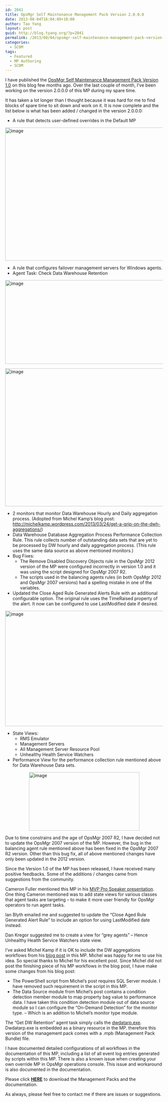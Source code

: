 ```yaml
---
id: 2041
title: OpsMgr Self Maintenance Management Pack Version 2.0.0.0
date: 2013-08-04T16:04:09+10:00
author: Tao Yang
layout: post
guid: http://blog.tyang.org/?p=2041
permalink: /2013/08/04/opsmgr-self-maintenance-management-pack-version-2-0-0-0/
categories:
  - SCOM
tags:
  - Featured
  - MP Authoring
  - SCOM
---
```

I have published the <a href="http://blog.tyang.org/2013/03/03/opsmgr-self-maintenance-management-pack/">OpsMgr Self Maintenance Management Pack Version 1.0</a> on this blog few months ago. Over the last couple of month, I’ve been working on the version 2.0.0.0 of this MP during my spare time.

It has taken a lot longer than I thought because it was hard for me to find blocks of spare time to sit down and work on it. It is now complete and the list below is what has been added / changed in the version 2.0.0.0:
<ul>
	<li>A rule that detects user-defined overrides in the Default MP</li>
</ul>
<a href="http://blog.tyang.org/wp-content/uploads/2013/08/image.png"><img style="background-image: none; float: none; padding-top: 0px; padding-left: 0px; margin-left: auto; display: block; padding-right: 0px; margin-right: auto; border: 0px;" title="image" alt="image" src="http://blog.tyang.org/wp-content/uploads/2013/08/image_thumb.png" width="580" height="426" border="0" /></a>
<ul>
	<li>A rule that configures failover management servers for Windows agents.</li>
	<li>Agent Task: Check Data Warehouse Retention</li>
</ul>
<a href="http://blog.tyang.org/wp-content/uploads/2013/08/image1.png"><img style="background-image: none; float: none; padding-top: 0px; padding-left: 0px; margin-left: auto; display: block; padding-right: 0px; margin-right: auto; border: 0px;" title="image" alt="image" src="http://blog.tyang.org/wp-content/uploads/2013/08/image_thumb1.png" width="580" height="268" border="0" /></a>

<a href="http://blog.tyang.org/wp-content/uploads/2013/08/image2.png"><img style="background-image: none; padding-top: 0px; padding-left: 0px; display: inline; padding-right: 0px; border: 0px;" title="image" alt="image" src="http://blog.tyang.org/wp-content/uploads/2013/08/image_thumb2.png" width="568" height="441" border="0" /></a>
<ul>
	<li>2 monitors that monitor Data Warehouse Hourly and Daily aggregation process. (Adopted from Michel Kamp’s blog post: <a href="http://michelkamp.wordpress.com/2013/03/24/get-a-grip-on-the-dwh-aggregations/">http://michelkamp.wordpress.com/2013/03/24/get-a-grip-on-the-dwh-aggregations/</a>)</li>
	<li>Data Warehouse Database Aggregation Process Performance Collection Rule. This rule collects number of outstanding data sets that are yet to be processed by DW hourly and daily aggregation process. (This rule uses the same data source as above mentioned monitors.)</li>
	<li>Bug Fixes:
<ul>
	<li>The Remove Disabled Discovery Objects rule in the OpsMgr 2012 version of the MP were configured incorrectly in version 1.0 and it was using the script designed for OpsMgr 2007 R2.</li>
	<li>The scripts used in the balancing agents rules (in both OpsMgr 2012 and OpsMgr 2007 versions) had a spelling mistake in one of the variables.</li>
</ul>
</li>
	<li>Updated the Close Aged Rule Generated Alerts Rule with an additional configurable option. The original rule uses the TimeRaised property of the alert. It now can be configured to use LastModified date if desired.</li>
</ul>
<a href="http://blog.tyang.org/wp-content/uploads/2013/08/image3.png"><img style="background-image: none; float: none; padding-top: 0px; padding-left: 0px; margin-left: auto; display: block; padding-right: 0px; margin-right: auto; border: 0px;" title="image" alt="image" src="http://blog.tyang.org/wp-content/uploads/2013/08/image_thumb3.png" width="580" height="369" border="0" /></a>
<ul>
	<li>State Views:
<ul>
	<li>RMS Emulator</li>
	<li>Management Servers</li>
	<li>All Management Server Resource Pool</li>
	<li>Unhealthy Health Service Watchers</li>
</ul>
</li>
	<li>Performance View for the performance collection rule mentioned above for Data Warehouse Data sets.</li>
</ul>
<a href="http://blog.tyang.org/wp-content/uploads/2013/08/image4.png"><img style="background-image: none; float: none; padding-top: 0px; padding-left: 0px; margin-left: auto; display: block; padding-right: 0px; margin-right: auto; border: 0px;" title="image" alt="image" src="http://blog.tyang.org/wp-content/uploads/2013/08/image_thumb4.png" width="353" height="187" border="0" /></a>

Due to time constrains and the age of OpsMgr 2007 R2, I have decided not to update the OpsMgr 2007 version of the MP. However, the bug in the balancing agent rule mentioned above has been fixed in the OpsMgr 2007 R2 version. Other than this bug fix, all of above mentioned changes have only been updated in the 2012 version.

Since the Version 1.0 of the MP has been released, I have received many positive feedbacks. Some of the additions / changes came from suggestions from the community.

Cameron Fuller mentioned this MP in his <a href="http://blogs.technet.com/b/momteam/archive/2013/05/23/mvp-cameron-fuller-presents-operations-manager-evolution-taking-your-operations-manager-to-the-next-level.aspx">MVP Pro Speaker presentation</a>. One thing Cameron mentioned was to add state views for various classes that agent tasks are targeting – to make it more user friendly for OpsMgr operators to run agent tasks.

Ian Blyth emailed me and suggested to update the “Close Aged Rule Generated Alert Rule” to include an option for using LastModified date instead.

Dan Kregor suggested me to create a view for “grey agents” – Hence Unhealthy Health Service Watchers state view.

I’ve asked Michel Kamp if it is OK to include the DW aggregations workflows from his <a href="http://michelkamp.wordpress.com/2013/03/24/get-a-grip-on-the-dwh-aggregations/">blog post</a> in this MP. Michel was happy for me to use his idea. So special thanks to Michel for his excellent post. Since Michel did not post the finishing piece of his MP workflows in the blog post, I have make some changes from his blog post:
<ul>
	<li>The PowerShell script from Michel’s post requires SQL Server module. I have removed such requirement in the script in this MP.</li>
	<li>The Data Source module from Michel’s post contains a condition detection member module to map property bag value to performance data. I have taken this condition detection module out of data source module so I can configure the “On-Demand Detection” for the monitor type. – Which is an addition to Michel’s monitor type module.</li>
</ul>
The “Get DW Retention” agent task simply calls the <a href="http://blogs.technet.com/b/momteam/archive/2008/05/14/data-warehouse-data-retention-policy-dwdatarp-exe.aspx">dwdatarp.exe</a>. Dwdatarp.exe is embedded as a binary resource in the MP. therefore this version of the management pack comes with a .mpb (Management Pack Bundle) file.

I have documented detailed configurations of all workflows in the documentation of this MP, including a list of all event log entries generated by scripts within this MP. There is also a known issue when creating your own override MP in OpsMgr operations console. This issue and workaround is also documented in the documentation.

Please click <a href="http://blog.tyang.org/wp-content/uploads/2013/08/OpsMgr-Self-Maintenance-MP-2.0.0.0.zip"><strong>HERE</strong></a> to download the Management Packs and the documentation.

As always, please feel free to contact me if there are issues or suggestions.
